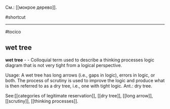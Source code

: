 См.: [[мокрое дерево]].

#shortcut




<hr/>

#tocico

## wet tree

<b>wet tree</b> - - Colloquial term used to describe a thinking processes logic diagram that is not very tight from a logical perspective. 


Usage: A wet tree has long arrows (i.e., gaps in logic),  errors in logic, or both.  The process of scrutiny is used to improve the logic and produce what is then referred to as a dry tree, i.e., one with tight logic. Ant.: dry tree. 



See:[[categories of legitimate reservation]], [[dry tree]], [[long arrow]], [[scrutiny]], [[thinking processes]].
